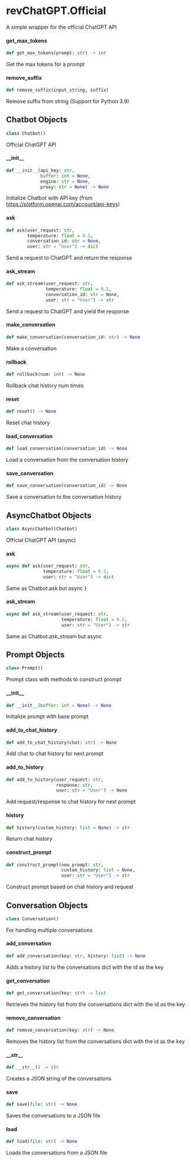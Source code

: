 <a id="revChatGPT.Official"></a>

# revChatGPT.Official

A simple wrapper for the official ChatGPT API

<a id="revChatGPT.Official.get_max_tokens"></a>

#### get\_max\_tokens

```python
def get_max_tokens(prompt: str) -> int
```

Get the max tokens for a prompt

<a id="revChatGPT.Official.remove_suffix"></a>

#### remove\_suffix

```python
def remove_suffix(input_string, suffix)
```

Remove suffix from string (Support for Python 3.9)

<a id="revChatGPT.Official.Chatbot"></a>

## Chatbot Objects

```python
class Chatbot()
```

Official ChatGPT API

<a id="revChatGPT.Official.Chatbot.__init__"></a>

#### \_\_init\_\_

```python
def __init__(api_key: str,
             buffer: int = None,
             engine: str = None,
             proxy: str = None) -> None
```

Initialize Chatbot with API key (from https://platform.openai.com/account/api-keys)

<a id="revChatGPT.Official.Chatbot.ask"></a>

#### ask

```python
def ask(user_request: str,
        temperature: float = 0.5,
        conversation_id: str = None,
        user: str = "User") -> dict
```

Send a request to ChatGPT and return the response

<a id="revChatGPT.Official.Chatbot.ask_stream"></a>

#### ask\_stream

```python
def ask_stream(user_request: str,
               temperature: float = 0.5,
               conversation_id: str = None,
               user: str = "User") -> str
```

Send a request to ChatGPT and yield the response

<a id="revChatGPT.Official.Chatbot.make_conversation"></a>

#### make\_conversation

```python
def make_conversation(conversation_id: str) -> None
```

Make a conversation

<a id="revChatGPT.Official.Chatbot.rollback"></a>

#### rollback

```python
def rollback(num: int) -> None
```

Rollback chat history num times

<a id="revChatGPT.Official.Chatbot.reset"></a>

#### reset

```python
def reset() -> None
```

Reset chat history

<a id="revChatGPT.Official.Chatbot.load_conversation"></a>

#### load\_conversation

```python
def load_conversation(conversation_id) -> None
```

Load a conversation from the conversation history

<a id="revChatGPT.Official.Chatbot.save_conversation"></a>

#### save\_conversation

```python
def save_conversation(conversation_id) -> None
```

Save a conversation to the conversation history

<a id="revChatGPT.Official.AsyncChatbot"></a>

## AsyncChatbot Objects

```python
class AsyncChatbot(Chatbot)
```

Official ChatGPT API (async)

<a id="revChatGPT.Official.AsyncChatbot.ask"></a>

#### ask

```python
async def ask(user_request: str,
              temperature: float = 0.5,
              user: str = "User") -> dict
```

Same as Chatbot.ask but async
}

<a id="revChatGPT.Official.AsyncChatbot.ask_stream"></a>

#### ask\_stream

```python
async def ask_stream(user_request: str,
                     temperature: float = 0.5,
                     user: str = "User") -> str
```

Same as Chatbot.ask_stream but async

<a id="revChatGPT.Official.Prompt"></a>

## Prompt Objects

```python
class Prompt()
```

Prompt class with methods to construct prompt

<a id="revChatGPT.Official.Prompt.__init__"></a>

#### \_\_init\_\_

```python
def __init__(buffer: int = None) -> None
```

Initialize prompt with base prompt

<a id="revChatGPT.Official.Prompt.add_to_chat_history"></a>

#### add\_to\_chat\_history

```python
def add_to_chat_history(chat: str) -> None
```

Add chat to chat history for next prompt

<a id="revChatGPT.Official.Prompt.add_to_history"></a>

#### add\_to\_history

```python
def add_to_history(user_request: str,
                   response: str,
                   user: str = "User") -> None
```

Add request/response to chat history for next prompt

<a id="revChatGPT.Official.Prompt.history"></a>

#### history

```python
def history(custom_history: list = None) -> str
```

Return chat history

<a id="revChatGPT.Official.Prompt.construct_prompt"></a>

#### construct\_prompt

```python
def construct_prompt(new_prompt: str,
                     custom_history: list = None,
                     user: str = "User") -> str
```

Construct prompt based on chat history and request

<a id="revChatGPT.Official.Conversation"></a>

## Conversation Objects

```python
class Conversation()
```

For handling multiple conversations

<a id="revChatGPT.Official.Conversation.add_conversation"></a>

#### add\_conversation

```python
def add_conversation(key: str, history: list) -> None
```

Adds a history list to the conversations dict with the id as the key

<a id="revChatGPT.Official.Conversation.get_conversation"></a>

#### get\_conversation

```python
def get_conversation(key: str) -> list
```

Retrieves the history list from the conversations dict with the id as the key

<a id="revChatGPT.Official.Conversation.remove_conversation"></a>

#### remove\_conversation

```python
def remove_conversation(key: str) -> None
```

Removes the history list from the conversations dict with the id as the key

<a id="revChatGPT.Official.Conversation.__str__"></a>

#### \_\_str\_\_

```python
def __str__() -> str
```

Creates a JSON string of the conversations

<a id="revChatGPT.Official.Conversation.save"></a>

#### save

```python
def save(file: str) -> None
```

Saves the conversations to a JSON file

<a id="revChatGPT.Official.Conversation.load"></a>

#### load

```python
def load(file: str) -> None
```

Loads the conversations from a JSON file
